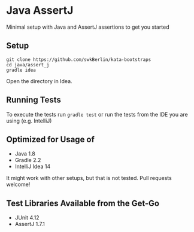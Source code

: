 # Java AssertJ

Minimal setup with Java and AssertJ assertions to get you started

## Setup

    git clone https://github.com/swkBerlin/kata-bootstraps
    cd java/assert_j
    gradle idea

Open the directory in Idea.


## Running Tests

To execute the tests run `gradle test` or run the tests from the IDE you are using (e.g. IntelliJ)


## Optimized for Usage of
- Java 1.8
- Gradle 2.2
- IntelliJ Idea 14

It might work with other setups, but that is not tested. Pull requests welcome!


## Test Libraries Available from the Get-Go
- JUnit 4.12
- AssertJ 1.7.1

